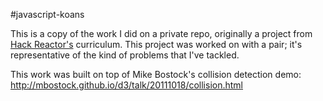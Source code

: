 #javascript-koans

This is a copy of the work I did on a private repo, originally a project from
[Hack Reactor's](http://hackreactor.com) curriculum. This project was worked
on with a pair; it's representative of the kind of problems that I've tackled.

This work was built on top of Mike Bostock's collision detection demo:
http://mbostock.github.io/d3/talk/20111018/collision.html
